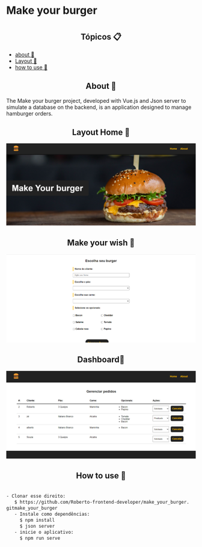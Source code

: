 <h1> Make your burger <h1>
<h2 align="center">Tópicos 📋</h2>

   <p>
   
   - [ about 📖 ](#about-)
   - [ Layout 🎨 ](#layout-)
   - [ how to use 🤔 ](#how-to-use-)

   </p>

<h2 align="center">About 📖</h2>
   
<p>
   The Make your burger project, developed with Vue.js and Json server to simulate a database on the backend, is an application designed to manage hamburger orders.
</p> 

<h2 align="center">Layout Home 🎨</h2>

<p align="center">
  <img alt="Make you burger" src=".github/make_your_burger.png" >
</P>


<h2 align="center">Make your wish 🎨</h2>

<p align="center">
<img  
src=".github/make_your_burger - Google Chrome 27_04_2022 15_12_08.png">
</p>

<h2 align="center">Dashboard🎨</h2>

<p align="center">
<img src=".github/make_your_burger - Google Chrome 27_04_2022 15_11_54.png">
</p>

<h2 align="center">How to use 🤔</h2>

```

- Clonar esse direito:
   $ https://github.com/Roberto-frontend-developer/make_your_burger.   gitmake_your_burger
   - Instale como dependências:
     $ npm install
     $ json server
   - inicie o aplicativo:
     $ npm run serve
```
